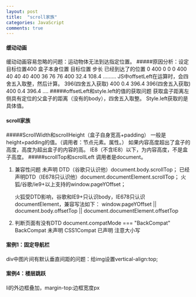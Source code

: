 ```yaml
---
layout: post
title:  "scroll家族"
categories: JavaScript
comments: true
---
```

#### 缓动动画
缓动动画容易忽略的问题：运动物体无法到达指定位置。
#####原因分析：设定目标位置400
盒子本身位置     目标位置      步长         已经到达了的位置
0               400         0                0
0               400         40               40
40              400         36               76
76              400         32.4             108.4
.........
JS中offsetLeft在运算时，会四舍五入取整，然后计算。
396(四舍五入获取)     400         0.4                 396.4
396(四舍五入获取)     400         0.4                 396.4
....
#####offsetLeft和style.left的值的获取问题
获取盒子距离左侧具有定位的父盒子的距离（没有的body），四舍五入取整。
Style.left获取的是具体值。

#### scroll家族
#####ScrollWidth和scrollHeight（盒子自身宽高+padding）
一般是height+padding的值。（调用者：节点元素。属性。）
如果内容高度超出了盒子的高度，高度为超出盒子的内容的高。
IE8（不含IE8）以下，为内容高度，不是盒子高度。
#####scrollTop和scrollLeft
调用者是document。

1. 兼容性问题
    未声明 DTD（谷歌只认识他）document.body.scrollTop；
    已经声明DTD（IE678只认识他）document.documentElement.scrollTop；
    火狐/谷歌/ie9+以上支持的window.pageYOffset；

    火狐受DTD影响，谷歌和IE9+只认识body，IE678只认识documentElement，兼容写法如下：
    window.pageYOffset || document.body.offsetTop || document.documentElement.offsetTop
2. 判断页面有没有DTD
document.compatMode === "BackCompat"
BackCompat  未声明
CSS1Compat  已声明
注意大小写

#### 案例1：固定导航栏
div中图片间有默认垂直间距的问题：给img设置vertical-align:top;
#### 案例4：楼层跳跃
li的外边框叠加，margin-top:边框宽度px








